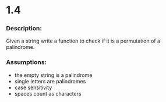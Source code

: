 # 1.4  
### Description:  
Given a string write a function to check if it is a permutation of a palindrome.

### Assumptions:  
- the empty string is a palindrome
- single letters are palindromes
- case sensitivity 
- spaces count as characters